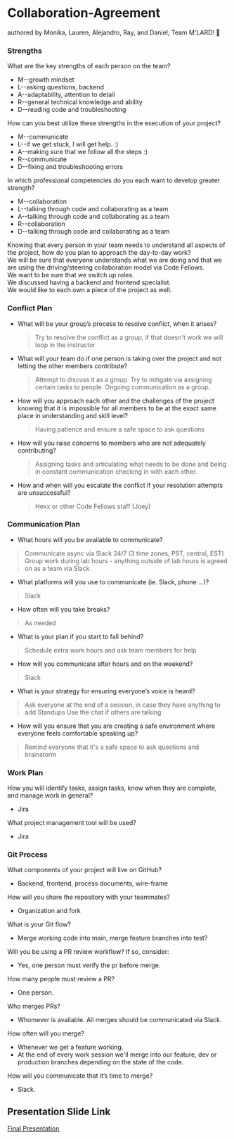 # Collaboration-Agreement

authored by Monika, Lauren, Alejandro, Ray, and Daniel, Team M'LARD! 🦆

### Strengths

What are the key strengths of each person on the team?

<ul>
<li>M--growth mindset </li>
<li>L--asking questions, backend</li>
<li>A--adaptability, attention to detail </li>
<li>R--general technical knowledge and ability </li>
<li>D--reading code and troubleshooting</li>
</ul>

How can you best utilize these strengths in the execution of your project?

<ul>
<li>M--communicate </li>
<li>L--if we get stuck, I will get help. :) </li>
<li>A--making sure that we follow all the steps :) </li>
<li>R--communicate </li>
<li>D--fixing and troubleshooting errors </li>
</ul>

In which professional competencies do you each want to develop greater strength?

<ul>
<li>M--collaboration </li>
<li>L--talking through code and collaborating as a team </li>
<li>A--talking through code and collaborating as a team </li>
<li>R--collaboration </li>
<li>D--talking through code and collaborating as a team </li>
</ul>

Knowing that every person in your team needs to understand all aspects of the project, how do you plan to approach the day-to-day work?
<br>We will be sure that everyone understands what we are doing and that we are using the driving/steering collaboration model via Code Fellows.
<br>We want to be sure that we switch up roles.
<br> We discussed having a backend and frontend specialist.
<br> We would like to each own a piece of the project as well.

### Conflict Plan

- What will be your group’s process to resolve conflict, when it arises?
  > Try to resolve the conflict as a group, if that doesn't work we will loop in the instructor
- What will your team do if one person is taking over the project and not letting the other members contribute?
  > Attempt to discuss it as a group. Try to mitigate via assigning certain tasks to people. Ongoing communication as a group.
- How will you approach each other and the challenges of the project knowing that it is impossible for all members to be at the exact same place in understanding and skill level?
  > Having patience and ensure a safe space to ask questions
- How will you raise concerns to members who are not adequately contributing?
  > Assigning tasks and articulating what needs to be done and being in constant communication checking in with each other.
- How and when will you escalate the conflict if your resolution attempts are unsuccessful?
  > Hexx or other Code Fellows staff (Joey)

### Communication Plan

- What hours will you be available to communicate?
> Communicate async via Slack 24/7 (3 time zones, PST, central, EST)
> Group work during lab hours - anything outside of lab hours is agreed on as a team via Slack
- What platforms will you use to communicate (ie. Slack, phone …)?
> Slack
- How often will you take breaks?
> As needed
- What is your plan if you start to fall behind?
> Schedule extra work hours and ask team members for help
- How will you communicate after hours and on the weekend?
> Slack
- What is your strategy for ensuring everyone’s voice is heard?
> Ask everyone at the end of a session, in case they have anything to add
> Standups
> Use the chat if others are talking
- How will you ensure that you are creating a safe environment where everyone feels comfortable speaking up?
> Remind everyone that it's a safe space to ask questions and brainstorm

### Work Plan

How you will identify tasks, assign tasks, know when they are complete, and manage work in general?

- Jira

What project management tool will be used?

- Jira

### Git Process

What components of your project will live on GitHub?

- Backend, frontend, process documents, wire-frame

How will you share the repository with your teammates?

- Organization and fork

What is your Git flow?

- Merge working code into main, merge feature branches into test?

Will you be using a PR review workflow? If so, consider:

- Yes, one person must verify the pr before merge.

How many people must review a PR?

- One person.

Who merges PRs?

- Whomever is available. All merges should be communicated via Slack.

How often will you merge?

- Whenever we get a feature working.
- At the end of every work session we'll merge into our feature, dev or production branches depending on the state of the code.

How will you communicate that it’s time to merge?

- Slack.

## Presentation Slide Link

[Final Presentation](https://docs.google.com/presentation/d/1xAhkq_2kxocbcrQwJW3LcbEhVct1Bj-SYAn_lAYiBYs/edit#slide=id.g152a6dc82c0_2_18)
